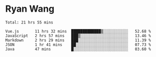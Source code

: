 # Ryan Wang

<!--START_SECTION:waka-->
```text
Total: 21 hrs 55 mins

Vue.js       11 hrs 32 mins  █████████████▒░░░░░░░░░░░   52.68 % 
JavaScript   2 hrs 57 mins   ███▒░░░░░░░░░░░░░░░░░░░░░   13.46 % 
Markdown     2 hrs 29 mins   ███░░░░░░░░░░░░░░░░░░░░░░   11.39 % 
JSON         1 hr 41 mins    ██░░░░░░░░░░░░░░░░░░░░░░░   07.73 % 
Java         47 mins         █░░░░░░░░░░░░░░░░░░░░░░░░   03.60 % 
```
<!--END_SECTION:waka-->
